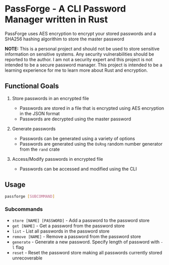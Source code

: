 # PassForge - A CLI Password Manager written in Rust

PassForge uses AES encryption to encrypt your stored passwords and a SHA256 hashing algorithim to store the master password

**NOTE:** This is a personal project and should not be used to store sensitive information on sensitive systems. Any security vulnerabilities should be reported to the author. I am not a security expert and this project is not intended to be a secure password manager. This project is intended to be a learning experience for me to learn more about Rust and encryption.

## Functional Goals

1. Store passwords in an encrypted file

   - Passwords are stored in a file that is encrypted using AES encryption in the JSON format
   - Passwords are decrypted using the master password

2. Generate passwords

   - Passwords can be generated using a variety of options
   - Passwords are generated using the `OsRng` random number generator from the `rand` crate

3. Access/Modify passwords in encrypted file
   - Passwords can be accessed and modified using the CLI

## Usage

```bash
passforge [SUBCOMMAND]
```

### Subcommands

- `store [NAME] [PASSWORD]` - Add a password to the password store
- `get [NAME]` - Get a password from the password store
- `list` - List all passwords in the password store
- `remove [NAME]` - Remove a password from the password store
- `generate` - Generate a new password. Specify length of password with `-l` flag
- `reset` - Reset the password store making all passwords currently stored unrecoverable
